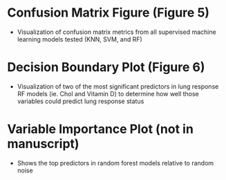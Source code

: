 # Confusion Matrix Figure (Figure 5)
- Visualization of confusion matrix metrics from all supervised machine learning models tested (KNN, SVM, and RF)

# Decision Boundary Plot (Figure 6)
- Visualization of two of the most significant predictors in lung response RF models (ie. Chol and Vitamin D) to determine how well those variables could predict lung response status

# Variable Importance Plot (not in manuscript)
- Shows the top predictors in random forest models relative to random noise
